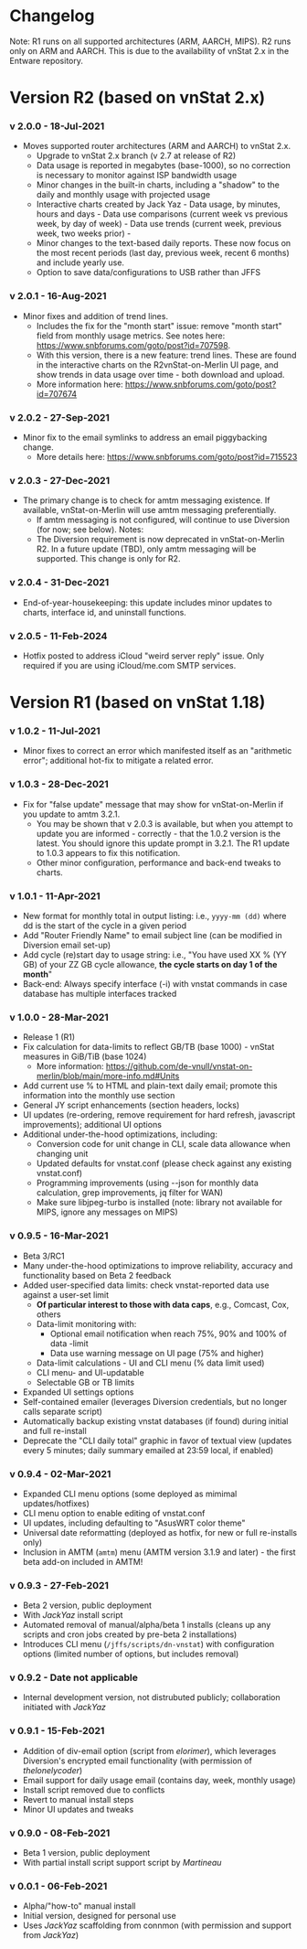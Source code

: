 # Changelog #

Note: R1 runs on all supported architectures (ARM, AARCH, MIPS). R2 runs only on ARM and AARCH. This is due to the availability of vnStat 2.x in the Entware repository.

# Version R2 (based on vnStat 2.x) #

### v 2.0.0 - 18-Jul-2021 ###

* Moves supported router architectures (ARM and AARCH) to vnStat 2.x.
  - Upgrade to vnStat 2.x branch (v 2.7 at release of R2)
  - Data usage is reported in megabytes (base-1000), so no correction is necessary to monitor against ISP bandwidth usage
  - Minor changes in the built-in charts, including a "shadow" to the daily and monthly usage with projected usage
  - Interactive charts created by Jack Yaz
        - Data usage, by minutes, hours and days
        - Data use comparisons (current week vs previous week, by day of week)
        - Data use trends (current week, previous week, two weeks prior) -
  - Minor changes to the text-based daily reports. These now focus on the most recent periods (last day, previous week, recent 6 months) and include yearly use.
  - Option to save data/configurations to USB rather than JFFS

 ### v 2.0.1 - 16-Aug-2021 ###
* Minor fixes and addition of trend lines.
    - Includes the fix for the "month start" issue: remove "month start" field from monthly usage metrics. See notes here: https://www.snbforums.com/goto/post?id=707598.
    - With this version, there is a new feature: trend lines. These are found in the interactive charts on the R2vnStat-on-Merlin UI page, and show trends in data usage over time - both download and upload.
    - More information here: https://www.snbforums.com/goto/post?id=707674

### v 2.0.2 - 27-Sep-2021 ###
  * Minor fix to the email symlinks to address an email piggybacking change.
    - More details here: https://www.snbforums.com/goto/post?id=715523

### v 2.0.3 - 27-Dec-2021 ###
  * The primary change is to check for amtm messaging existence. If available, vnStat-on-Merlin will use amtm messaging preferentially.
    - If amtm messaging is not configured, will continue to use Diversion (for now; see below).
    Notes:
    - The Diversion requirement is now deprecated in vnStat-on-Merlin R2. In a future update (TBD), only amtm messaging will be supported. This change is only for R2.

### v 2.0.4 - 31-Dec-2021 ###
  * End-of-year-housekeeping: this update includes minor updates to charts, interface id, and uninstall functions.

### v 2.0.5 - 11-Feb-2024 ###
  * Hotfix posted to address iCloud "weird server reply" issue. Only required if you are using iCloud/me.com SMTP services.
        
# Version R1 (based on vnStat 1.18) #

### v 1.0.2 - 11-Jul-2021 ###
* Minor fixes to correct an error which manifested itself as an "arithmetic error"; additional hot-fix to mitigate a related error.
### v 1.0.3 - 28-Dec-2021 ###
  * Fix for "false update" message that may show for vnStat-on-Merlin if you update to amtm 3.2.1.
    - You may be shown that v 2.0.3 is available, but when you attempt to update you are informed - correctly - that the 1.0.2 version is the latest. You should ignore this update prompt in 3.2.1. The R1 update to 1.0.3 appears to fix this notification.
    - Other minor configuration, performance and back-end tweaks to charts.

### v 1.0.1 - 11-Apr-2021 ###
* New format for monthly total in output listing: i.e., `yyyy-mm (dd)` where dd is the start of the cycle in a given period
* Add "Router Friendly Name" to email subject line (can be modified in Diversion email set-up)
* Add cycle (re)start day to usage string: i.e., "You have used XX % (YY GB) of your ZZ GB cycle allowance, __the cycle starts on day 1 of the month__"
* Back-end: Always specify interface (-i) with vnstat commands in case database has multiple interfaces tracked

### v 1.0.0 - 28-Mar-2021 ###
* Release 1 (R1)
* Fix calculation for data-limits to reflect GB/TB (base 1000) - vnStat measures in GiB/TiB (base 1024)
  - More information: https://github.com/de-vnull/vnstat-on-merlin/blob/main/more-info.md#Units
* Add current use % to HTML and plain-text daily email; promote this information into the monthly use section
* General JY script enhancements (section headers, locks)
* UI updates (re-ordering, remove requirement for hard refresh, javascript improvements); additional UI options
* Additional under-the-hood optimizations, including:
  - Conversion code for unit change in CLI, scale data allowance when changing unit
  - Updated defaults for vnstat.conf (please check against any existing vnstat.conf)
  - Programming improvements (using --json for monthly data calculation, grep improvements, jq filter for WAN)
  - Make sure libjpeg-turbo is installed (note: library not available for MIPS, ignore any messages on MIPS)

### v 0.9.5 - 16-Mar-2021 ###
* Beta 3/RC1
* Many under-the-hood optimizations to improve reliability, accuracy and functionality based on Beta 2 feedback
* Added user-specified data limits: check vnstat-reported data use against a user-set limit
  - __Of particular interest to those with data caps__, e.g., Comcast, Cox, others
  - Data-limit monitoring with:
    - Optional email notification when reach 75%, 90% and 100% of data -limit
    - Data use warning message on UI page (75% and higher)
  - Data-limit calculations - UI and CLI menu (% data limit used)
  - CLI menu- and UI-updatable
  - Selectable GB or TB limits
* Expanded UI settings options
* Self-contained emailer (leverages Diversion credentials, but no longer calls separate script)
* Automatically backup existing vnstat databases (if found) during initial and full re-install
* Deprecate the "CLI daily total" graphic in favor of textual view (updates every 5 minutes; daily summary emailed at 23:59 local, if enabled)

### v 0.9.4 - 02-Mar-2021 ###
* Expanded CLI menu options (some deployed as mimimal updates/hotfixes)
* CLI menu option to enable editing of vnstat.conf
* UI updates, including defaulting to "AsusWRT color theme"
* Universal date reformatting (deployed as hotfix, for new or full re-installs only)
* Inclusion in AMTM (`amtm`) menu (AMTM version 3.1.9 and later) - the first beta add-on included in AMTM!

### v 0.9.3 - 27-Feb-2021 ###
* Beta 2 version, public deployment
* With _JackYaz_ install script
* Automated removal of manual/alpha/beta 1 installs (cleans up any scripts and cron jobs created by pre-beta 2 installations)
* Introduces CLI menu (`/jffs/scripts/dn-vnstat`) with configuration options (limited number of options, but includes removal)

### v 0.9.2 - Date not applicable ###
* Internal development version, not distrubuted publicly; collaboration initiated with _JackYaz_

### v 0.9.1 - 15-Feb-2021 ###
* Addition of div-email option (script from _elorimer_), which leverages Diversion's encrypted email functionality (with permission of _thelonelycoder_)
* Email support for daily usage email (contains day, week, monthly usage)
* Install script removed due to conflicts
* Revert to manual install steps
* Minor UI updates and tweaks

### v 0.9.0 - 08-Feb-2021 ###
* Beta 1 version, public deployment
* With partial install script support script by _Martineau_

### v 0.0.1 - 06-Feb-2021 ###
* Alpha/"how-to" manual install
* Initial version, designed for personal use
* Uses _JackYaz_ scaffolding from connmon (with permission and support from _JackYaz_)
